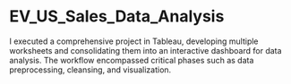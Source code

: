 # EV_US_Sales_Data_Analysis
I executed a comprehensive project in Tableau, developing multiple worksheets and consolidating them into an interactive dashboard for data analysis. The workflow encompassed critical phases such as data preprocessing, cleansing, and visualization.
